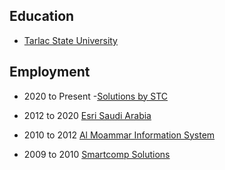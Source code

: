 
## Education
- [Tarlac State University](http://tsu.edu.ph/)

## Employment
- 2020 to Present -[Solutions by STC](https://solutions.com.sa/)

- 2012 to 2020 [Esri Saudi Arabia](https://www.esrisaudiarabia.com/en-sa/home)
- 2010 to 2012 [Al Moammar Information System](https://mis.com.sa/)
- 2009 to 2010 [Smartcomp Solutions](https://www.linkedin.com/company/smartcompsolutions/)

